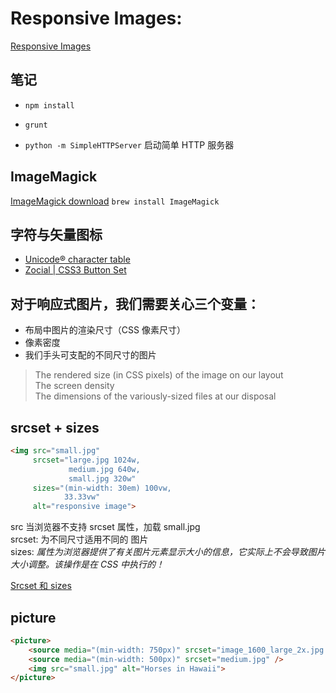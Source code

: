 # Responsive Images:
[Responsive Images](https://linxuedong.github.io/Udacity-Project/Project-Part-1-Start/)

## 笔记

- `npm install`

- `grunt`

- `python -m SimpleHTTPServer` 启动简单 HTTP 服务器

## ImageMagick
[ImageMagick download](https://www.imagemagick.org/script/download.php#macosx)
`brew install ImageMagick`

## 字符与矢量图标
* [Unicode® character table](https://unicode-table.com/en/)
* [Zocial | CSS3 Button Set](http://zocial.smcllns.com/)

## 对于响应式图片，我们需要关心三个变量：

* 布局中图片的渲染尺寸（CSS 像素尺寸）
* 像素密度
* 我们手头可支配的不同尺寸的图片
> The rendered size (in CSS pixels) of the image on our layout  
> The screen density  
> The dimensions of the variously-sized files at our disposal

## srcset + sizes
```html
<img src="small.jpg"
	 srcset="large.jpg 1024w,
			 medium.jpg 640w,
			 small.jpg 320w"
 	 sizes="(min-width: 30em) 100vw,
			33.33vw"
	 alt="responsive image">
```
src 当浏览器不支持 srcset 属性，加载 small.jpg  
srcset: 为不同尺寸适用不同的 图片  
sizes: *属性为浏览器提供了有关图片元素显示大小的信息，它实际上不会导致图片大小调整。该操作是在 CSS 中执行的！*

[Srcset 和 sizes](https://blog.zfanw.com/srcset-and-sizes/)

## picture
```html
<picture>
	<source media="(min-width: 750px)" srcset="image_1600_large_2x.jpg 2x, image_800_large_1x.jpg" />
	<source media="(min-width: 500px)" srcset="medium.jpg" />
	<img src="small.jpg" alt="Horses in Hawaii">
</picture>
```
